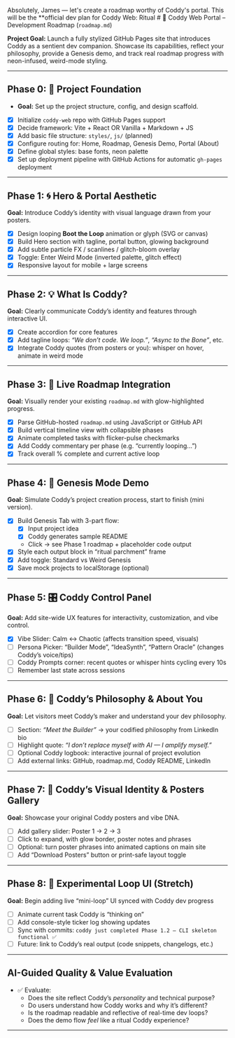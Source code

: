 Absolutely, James — let's create a roadmap worthy of Coddy's portal. This will be the **official dev plan for Coddy Web: Ritual # 📡 Coddy Web Portal – Development Roadmap (`roadmap.md`)

**Project Goal:** Launch a fully stylized GitHub Pages site that introduces Coddy as a sentient dev companion. Showcase its capabilities, reflect your philosophy, provide a Genesis demo, and track real roadmap progress with neon-infused, weird-mode styling.

---

## Phase 0: 🌱 Project Foundation

- **Goal:** Set up the project structure, config, and design scaffold.

- [x] Initialize `coddy-web` repo with GitHub Pages support
- [x] Decide framework: Vite + React OR Vanilla + Markdown + JS
- [x] Add basic file structure: `styles/`, `js/` (planned)
- [x] Configure routing for: Home, Roadmap, Genesis Demo, Portal (About)
- [x] Define global styles: base fonts, neon palette
- [x] Set up deployment pipeline with GitHub Actions for automatic `gh-pages` deployment

---

## Phase 1: 🌀 Hero & Portal Aesthetic

**Goal:** Introduce Coddy’s identity with visual language drawn from your posters.

- [x] Design looping **Boot the Loop** animation or glyph (SVG or canvas)
- [x] Build Hero section with tagline, portal button, glowing background
- [x] Add subtle particle FX / scanlines / glitch-bloom overlay
- [x] Toggle: Enter Weird Mode (inverted palette, glitch effect)
- [x] Responsive layout for mobile + large screens

---

## Phase 2: 💡 What Is Coddy?

**Goal:** Clearly communicate Coddy’s identity and features through interactive UI.

- [x] Create accordion for core features
- [x] Add tagline loops: _“We don’t code. We loop.”_, _“Async to the Bone”_, etc.
- [x] Integrate Coddy quotes (from posters or you): whisper on hover, animate in weird mode

---

## Phase 3: 📜 Live Roadmap Integration

**Goal:** Visually render your existing `roadmap.md` with glow-highlighted progress.

- [x] Parse GitHub-hosted `roadmap.md` using JavaScript or GitHub API
- [x] Build vertical timeline view with collapsible phases
- [x] Animate completed tasks with flicker-pulse checkmarks
- [x] Add Coddy commentary per phase (e.g. “currently looping...”)
- [x] Track overall % complete and current active loop

---

## Phase 4: 🧬 Genesis Mode Demo

**Goal:** Simulate Coddy’s project creation process, start to finish (mini version).

- [x] Build Genesis Tab with 3-part flow:
  - [x] Input project idea
  - [x] Coddy generates sample README
  - Click → see Phase 1 roadmap + placeholder code output  
- [x] Style each output block in “ritual parchment” frame
- [x] Add toggle: Standard vs Weird Genesis
- [x] Save mock projects to localStorage (optional)

---

## Phase 5: 🎛️ Coddy Control Panel

**Goal:** Add site-wide UX features for interactivity, customization, and vibe control.

- [x] Vibe Slider: Calm <-> Chaotic (affects transition speed, visuals)
- [ ] Persona Picker: “Builder Mode”, “IdeaSynth”, “Pattern Oracle” (changes Coddy’s voice/tips)  
- [ ] Coddy Prompts corner: recent quotes or whisper hints cycling every 10s  
- [ ] Remember last state across sessions

---

## Phase 6: 🧠 Coddy’s Philosophy & About You

**Goal:** Let visitors meet Coddy’s maker and understand your dev philosophy.

- [ ] Section: _“Meet the Builder”_ → your codified philosophy from LinkedIn bio  
- [ ] Highlight quote: _“I don’t replace myself with AI — I amplify myself.”_  
- [ ] Optional Coddy logbook: interactive journal of project evolution  
- [ ] Add external links: GitHub, roadmap.md, Coddy README, LinkedIn

---

## Phase 7: 🎨 Coddy’s Visual Identity & Posters Gallery

**Goal:** Showcase your original Coddy posters and vibe DNA.

- [ ] Add gallery slider: Poster 1 → 2 → 3  
- [ ] Click to expand, with glow border, poster notes and phrases  
- [ ] Optional: turn poster phrases into animated captions on main site  
- [ ] Add “Download Posters” button or print-safe layout toggle

---

## Phase 8: 🔁 Experimental Loop UI (Stretch)

**Goal:** Begin adding live “mini-loop” UI synced with Coddy dev progress

- [ ] Animate current task Coddy is “thinking on”  
- [ ] Add console-style ticker log showing updates  
- [ ] Sync with commits: `coddy just completed Phase 1.2 – CLI skeleton functional ✅`  
- [ ] Future: link to Coddy’s real output (code snippets, changelogs, etc.)

---

## AI-Guided Quality & Value Evaluation

- ✅ Evaluate:
  - Does the site reflect Coddy’s *personality* and technical purpose?
  - Do users understand how Coddy works and why it’s different?
  - Is the roadmap readable and reflective of real-time dev loops?
  - Does the demo flow *feel* like a ritual Coddy experience?

---